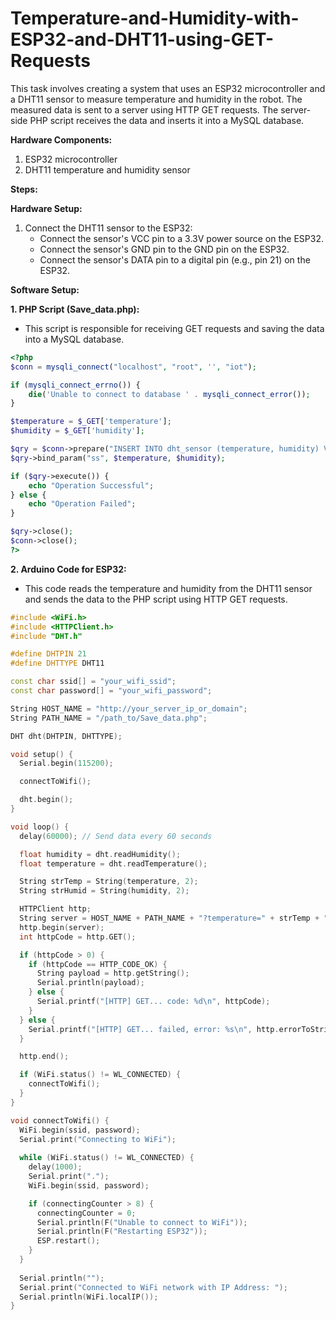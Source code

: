 # Temperature-and-Humidity-with-ESP32-and-DHT11-using-GET-Requests
This task involves creating a system that uses an ESP32 microcontroller and a DHT11 sensor to measure temperature and humidity in the robot. The measured data is sent to a server using HTTP GET requests. The server-side PHP script receives the data and inserts it into a MySQL database.


**Hardware Components:**
1. ESP32 microcontroller
2. DHT11 temperature and humidity sensor




**Steps:**

**Hardware Setup:**
1. Connect the DHT11 sensor to the ESP32:
   - Connect the sensor's VCC pin to a 3.3V power source on the ESP32.
   - Connect the sensor's GND pin to the GND pin on the ESP32.
   - Connect the sensor's DATA pin to a digital pin (e.g., pin 21) on the ESP32.

**Software Setup:**

**1. PHP Script (Save_data.php):**
- This script is responsible for receiving GET requests and saving the data into a MySQL database.

```php
<?php
$conn = mysqli_connect("localhost", "root", '', "iot");

if (mysqli_connect_errno()) {
    die('Unable to connect to database ' . mysqli_connect_error());
}

$temperature = $_GET['temperature'];
$humidity = $_GET['humidity'];

$qry = $conn->prepare("INSERT INTO dht_sensor (temperature, humidity) VALUES (?, ?)");
$qry->bind_param("ss", $temperature, $humidity);

if ($qry->execute()) {
    echo "Operation Successful";
} else {
    echo "Operation Failed";
}

$qry->close();
$conn->close();
?>
```

**2. Arduino Code for ESP32:**
- This code reads the temperature and humidity from the DHT11 sensor and sends the data to the PHP script using HTTP GET requests.

```cpp
#include <WiFi.h>
#include <HTTPClient.h>
#include "DHT.h"

#define DHTPIN 21
#define DHTTYPE DHT11

const char ssid[] = "your_wifi_ssid";
const char password[] = "your_wifi_password";

String HOST_NAME = "http://your_server_ip_or_domain";
String PATH_NAME = "/path_to/Save_data.php";

DHT dht(DHTPIN, DHTTYPE);

void setup() {
  Serial.begin(115200);

  connectToWifi();

  dht.begin();
}

void loop() {
  delay(60000); // Send data every 60 seconds

  float humidity = dht.readHumidity();
  float temperature = dht.readTemperature();

  String strTemp = String(temperature, 2);
  String strHumid = String(humidity, 2);

  HTTPClient http;
  String server = HOST_NAME + PATH_NAME + "?temperature=" + strTemp + "&humidity=" + strHumid;
  http.begin(server);
  int httpCode = http.GET();

  if (httpCode > 0) {
    if (httpCode == HTTP_CODE_OK) {
      String payload = http.getString();
      Serial.println(payload);
    } else {
      Serial.printf("[HTTP] GET... code: %d\n", httpCode);
    }
  } else {
    Serial.printf("[HTTP] GET... failed, error: %s\n", http.errorToString(httpCode).c_str());
  }

  http.end();

  if (WiFi.status() != WL_CONNECTED) {
    connectToWifi();
  }
}

void connectToWifi() {
  WiFi.begin(ssid, password);
  Serial.print("Connecting to WiFi");
  
  while (WiFi.status() != WL_CONNECTED) {
    delay(1000);
    Serial.print(".");
    WiFi.begin(ssid, password);

    if (connectingCounter > 8) {
      connectingCounter = 0;
      Serial.println(F("Unable to connect to WiFi"));
      Serial.println(F("Restarting ESP32"));
      ESP.restart();
    }
  }
  
  Serial.println("");
  Serial.print("Connected to WiFi network with IP Address: ");
  Serial.println(WiFi.localIP());
}
```
